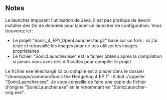 ## Notes
Le launcher imposant l'utilisation de Java, il est pas pratique de devoir installer des Go de données pour lancer un launcher de configuration. Vous trouverez ici :
- Le projet "Sonic_4_EP1_OpenLauncher.tar.gz" basé sur un fork : ici j'ai testé et retravaillé les images pour ne pas utiliser les images propriétaires
- Le fichier "SonicLauncher.exe" est le fichier obtenu après la compilation si jamais vous avez des difficultés pour compiler le projet

Le fichier exe téléchargé ici ou compilé est à placer dans le dossier "steamapps/common/Sonic the Hedgehog 4 EP 1" : il doit s'appeler "SonicLauncher.exe".
Je vous conseille de faire une copie du fichier d'origine "SonicLauncher.exe" en le renommant en "SonicLauncher-orig.exe".
